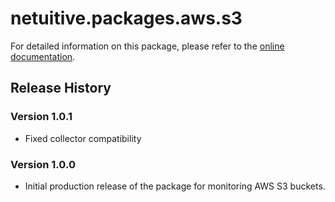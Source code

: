 # netuitive.packages.aws.s3

For detailed information on this package, please refer to the [online documentation](https://help.netuitive.com/Content/Integrations/aws.htm).

## Release History

### Version 1.0.1

* Fixed collector compatibility

### Version 1.0.0

* Initial production release of the package for monitoring AWS S3 buckets.
